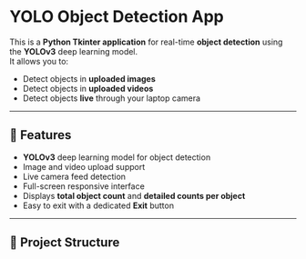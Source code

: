 # YOLO Object Detection App

This is a **Python Tkinter application** for real-time **object detection** using the **YOLOv3** deep learning model.  
It allows you to:
- Detect objects in **uploaded images**
- Detect objects in **uploaded videos**
- Detect objects **live** through your laptop camera

---

## 📌 Features
- **YOLOv3** deep learning model for object detection
- Image and video upload support
- Live camera feed detection
- Full-screen responsive interface
- Displays **total object count** and **detailed counts per object**
- Easy to exit with a dedicated **Exit** button

---

## 📂 Project Structure
